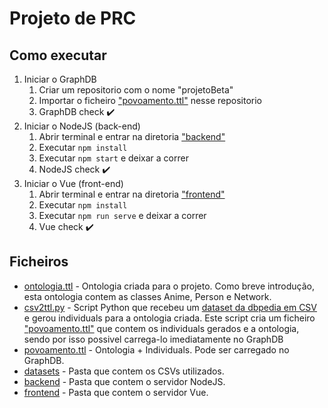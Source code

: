 # Projeto de PRC

## Como executar
1. Iniciar o GraphDB
    1. Criar um repositorio com o nome "projetoBeta"
    2. Importar o ficheiro ["povoamento.ttl"](https://github.com/Tibblue/PRC/blob/master/projeto/povoamento.ttl) nesse repositorio
    3. GraphDB check :heavy_check_mark:
2. Iniciar o NodeJS (back-end)
    1. Abrir terminal e entrar na diretoria ["backend"](https://github.com/Tibblue/PRC/tree/master/projeto/backend)
    2. Executar `npm install`
    3. Executar `npm start` e deixar a correr
    4. NodeJS check :heavy_check_mark:
3. Iniciar o Vue (front-end)
    1. Abrir terminal e entrar na diretoria ["frontend"](https://github.com/Tibblue/PRC/tree/master/projeto/frontend)
    2. Executar `npm install`
    3. Executar `npm run serve` e deixar a correr
    4. Vue check :heavy_check_mark:

## Ficheiros

* [ontologia.ttl](https://github.com/Tibblue/PRC/blob/master/projeto/ontologia.ttl) - Ontologia criada para o projeto. Como breve introdução, esta ontologia contem as classes Anime, Person e Network.  
* [csv2ttl.py](https://github.com/Tibblue/PRC/blob/master/projeto/csv2ttl.py) - Script Python que recebeu um [dataset da dbpedia em CSV](http://web.informatik.uni-mannheim.de/DBpediaAsTables/DBpedia-en-2016-04/csv/) e gerou individuals para a ontologia criada. Este script cria um ficheiro ["povoamento.ttl"](https://github.com/Tibblue/PRC/blob/master/projeto/povoamento.ttl) que contem os individuals gerados e a ontologia, sendo por isso possivel carrega-lo imediatamente no GraphDB
* [povoamento.ttl](https://github.com/Tibblue/PRC/blob/master/projeto/povoamento.ttl) - Ontologia + Individuals. Pode ser carregado no GraphDB.
* [datasets](https://github.com/Tibblue/PRC/blob/master/projeto/datasets/) - Pasta que contem os CSVs utilizados.
* [backend](https://github.com/Tibblue/PRC/blob/master/projeto/backend/) - Pasta que contem o servidor NodeJS.
* [frontend](https://github.com/Tibblue/PRC/blob/master/projeto/frontend/) - Pasta que contem o servidor Vue.

